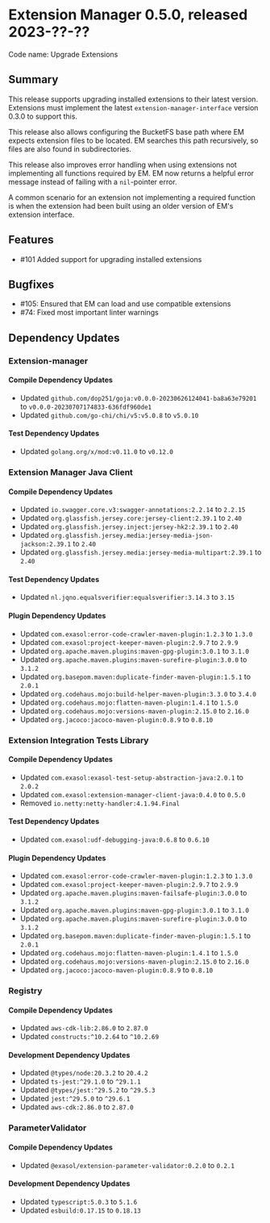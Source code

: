 # Extension Manager 0.5.0, released 2023-??-??

Code name: Upgrade Extensions

## Summary

This release supports upgrading installed extensions to their latest version. Extensions must implement the latest `extension-manager-interface` version 0.3.0 to support this.

This release also allows configuring the BucketFS base path where EM expects extension files to be located. EM searches this path recursively, so files are also found in subdirectories.

This release also improves error handling when using extensions not implementing all functions required by EM. EM now returns a helpful error message instead of failing with a `nil`-pointer error.

A common scenario for an extension not implementing a required function is when the extension had been built using an older version of EM's extension interface.

## Features

* #101 Added support for upgrading installed extensions

## Bugfixes

* #105: Ensured that EM can load and use compatible extensions
* #74: Fixed most important linter warnings

## Dependency Updates

### Extension-manager

#### Compile Dependency Updates

* Updated `github.com/dop251/goja:v0.0.0-20230626124041-ba8a63e79201` to `v0.0.0-20230707174833-636fdf960de1`
* Updated `github.com/go-chi/chi/v5:v5.0.8` to `v5.0.10`

#### Test Dependency Updates

* Updated `golang.org/x/mod:v0.11.0` to `v0.12.0`

### Extension Manager Java Client

#### Compile Dependency Updates

* Updated `io.swagger.core.v3:swagger-annotations:2.2.14` to `2.2.15`
* Updated `org.glassfish.jersey.core:jersey-client:2.39.1` to `2.40`
* Updated `org.glassfish.jersey.inject:jersey-hk2:2.39.1` to `2.40`
* Updated `org.glassfish.jersey.media:jersey-media-json-jackson:2.39.1` to `2.40`
* Updated `org.glassfish.jersey.media:jersey-media-multipart:2.39.1` to `2.40`

#### Test Dependency Updates

* Updated `nl.jqno.equalsverifier:equalsverifier:3.14.3` to `3.15`

#### Plugin Dependency Updates

* Updated `com.exasol:error-code-crawler-maven-plugin:1.2.3` to `1.3.0`
* Updated `com.exasol:project-keeper-maven-plugin:2.9.7` to `2.9.9`
* Updated `org.apache.maven.plugins:maven-gpg-plugin:3.0.1` to `3.1.0`
* Updated `org.apache.maven.plugins:maven-surefire-plugin:3.0.0` to `3.1.2`
* Updated `org.basepom.maven:duplicate-finder-maven-plugin:1.5.1` to `2.0.1`
* Updated `org.codehaus.mojo:build-helper-maven-plugin:3.3.0` to `3.4.0`
* Updated `org.codehaus.mojo:flatten-maven-plugin:1.4.1` to `1.5.0`
* Updated `org.codehaus.mojo:versions-maven-plugin:2.15.0` to `2.16.0`
* Updated `org.jacoco:jacoco-maven-plugin:0.8.9` to `0.8.10`

### Extension Integration Tests Library

#### Compile Dependency Updates

* Updated `com.exasol:exasol-test-setup-abstraction-java:2.0.1` to `2.0.2`
* Updated `com.exasol:extension-manager-client-java:0.4.0` to `0.5.0`
* Removed `io.netty:netty-handler:4.1.94.Final`

#### Test Dependency Updates

* Updated `com.exasol:udf-debugging-java:0.6.8` to `0.6.10`

#### Plugin Dependency Updates

* Updated `com.exasol:error-code-crawler-maven-plugin:1.2.3` to `1.3.0`
* Updated `com.exasol:project-keeper-maven-plugin:2.9.7` to `2.9.9`
* Updated `org.apache.maven.plugins:maven-failsafe-plugin:3.0.0` to `3.1.2`
* Updated `org.apache.maven.plugins:maven-gpg-plugin:3.0.1` to `3.1.0`
* Updated `org.apache.maven.plugins:maven-surefire-plugin:3.0.0` to `3.1.2`
* Updated `org.basepom.maven:duplicate-finder-maven-plugin:1.5.1` to `2.0.1`
* Updated `org.codehaus.mojo:flatten-maven-plugin:1.4.1` to `1.5.0`
* Updated `org.codehaus.mojo:versions-maven-plugin:2.15.0` to `2.16.0`
* Updated `org.jacoco:jacoco-maven-plugin:0.8.9` to `0.8.10`

### Registry

#### Compile Dependency Updates

* Updated `aws-cdk-lib:2.86.0` to `2.87.0`
* Updated `constructs:^10.2.64` to `^10.2.69`

#### Development Dependency Updates

* Updated `@types/node:20.3.2` to `20.4.2`
* Updated `ts-jest:^29.1.0` to `^29.1.1`
* Updated `@types/jest:^29.5.2` to `^29.5.3`
* Updated `jest:^29.5.0` to `^29.6.1`
* Updated `aws-cdk:2.86.0` to `2.87.0`

### ParameterValidator

#### Compile Dependency Updates

* Updated `@exasol/extension-parameter-validator:0.2.0` to `0.2.1`

#### Development Dependency Updates

* Updated `typescript:5.0.3` to `5.1.6`
* Updated `esbuild:0.17.15` to `0.18.13`
